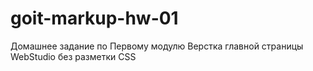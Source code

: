 # goit-markup-hw-01
Домашнее задание по Первому модулю
Верстка главной страницы WebStudio без разметки CSS
